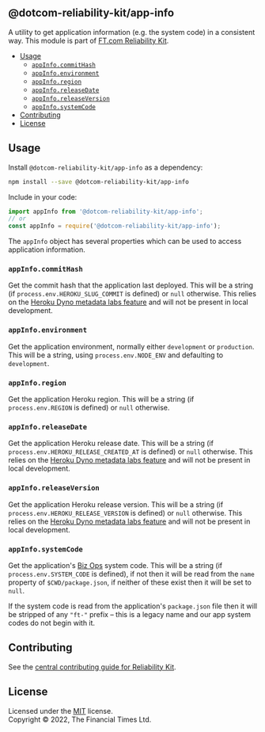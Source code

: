 
## @dotcom-reliability-kit/app-info

A utility to get application information (e.g. the system code) in a consistent way. This module is part of [FT.com Reliability Kit](https://github.com/Financial-Times/dotcom-reliability-kit#readme).

  * [Usage](#usage)
    * [`appInfo.commitHash`](#appinfocommithash)
    * [`appInfo.environment`](#appinfoenvironment)
    * [`appInfo.region`](#appinforegion)
    * [`appInfo.releaseDate`](#appinforeleasedate)
    * [`appInfo.releaseVersion`](#appinforeleaseversion)
    * [`appInfo.systemCode`](#appinfosystemcode)
  * [Contributing](#contributing)
  * [License](#license)


## Usage

Install `@dotcom-reliability-kit/app-info` as a dependency:

```bash
npm install --save @dotcom-reliability-kit/app-info
```

Include in your code:

```js
import appInfo from '@dotcom-reliability-kit/app-info';
// or
const appInfo = require('@dotcom-reliability-kit/app-info');
```

The `appInfo` object has several properties which can be used to access application information.

### `appInfo.commitHash`

Get the commit hash that the application last deployed. This will be a string (if `process.env.HEROKU_SLUG_COMMIT` is defined) or `null` otherwise. This relies on the [Heroku Dyno metadata labs feature](https://devcenter.heroku.com/articles/dyno-metadata) and will not be present in local development.

### `appInfo.environment`

Get the application environment, normally either `development` or `production`. This will be a string, using `process.env.NODE_ENV` and defaulting to `development`.

### `appInfo.region`

Get the application Heroku region. This will be a string (if `process.env.REGION` is defined) or `null` otherwise.

### `appInfo.releaseDate`

Get the application Heroku release date. This will be a string (if `process.env.HEROKU_RELEASE_CREATED_AT` is defined) or `null` otherwise. This relies on the [Heroku Dyno metadata labs feature](https://devcenter.heroku.com/articles/dyno-metadata) and will not be present in local development.

### `appInfo.releaseVersion`

Get the application Heroku release version. This will be a string (if `process.env.HEROKU_RELEASE_VERSION` is defined) or `null` otherwise. This relies on the [Heroku Dyno metadata labs feature](https://devcenter.heroku.com/articles/dyno-metadata) and will not be present in local development.

### `appInfo.systemCode`

Get the application's [Biz Ops](https://biz-ops.in.ft.com/) system code. This will be a string (if `process.env.SYSTEM_CODE` is defined), if not then it will be read from the `name` property of `$CWD/package.json`, if neither of these exist then it will be set to `null`.

If the system code is read from the application's `package.json` file then it will be stripped of any `"ft-"` prefix – this is a legacy name and our app system codes do not begin with it.


## Contributing

See the [central contributing guide for Reliability Kit](https://github.com/Financial-Times/dotcom-reliability-kit/blob/main/docs/contributing.md).


## License

Licensed under the [MIT](https://github.com/Financial-Times/dotcom-reliability-kit/blob/main/LICENSE) license.<br/>
Copyright &copy; 2022, The Financial Times Ltd.
